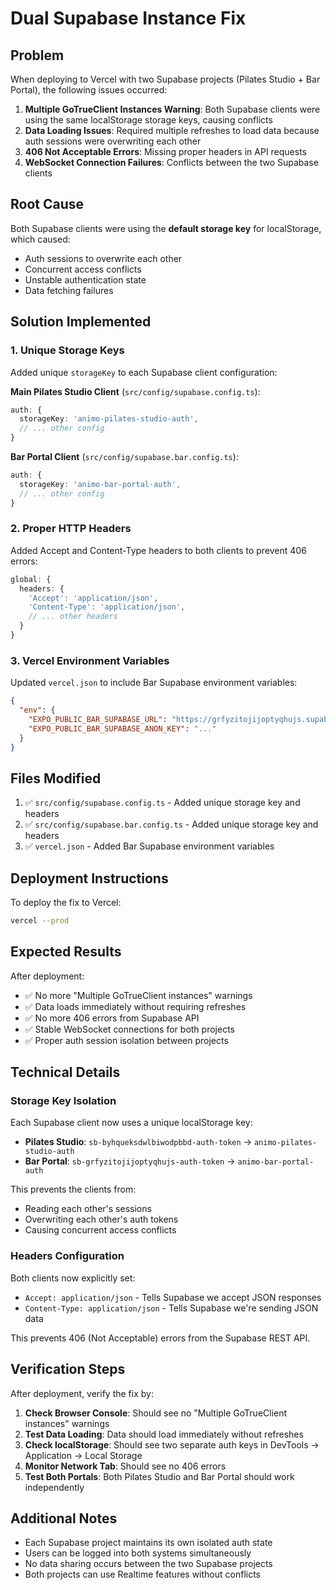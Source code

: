 # Dual Supabase Instance Fix

## Problem

When deploying to Vercel with two Supabase projects (Pilates Studio + Bar Portal), the following issues occurred:

1. **Multiple GoTrueClient Instances Warning**: Both Supabase clients were using the same localStorage storage keys, causing conflicts
2. **Data Loading Issues**: Required multiple refreshes to load data because auth sessions were overwriting each other
3. **406 Not Acceptable Errors**: Missing proper headers in API requests
4. **WebSocket Connection Failures**: Conflicts between the two Supabase clients

## Root Cause

Both Supabase clients were using the **default storage key** for localStorage, which caused:
- Auth sessions to overwrite each other
- Concurrent access conflicts
- Unstable authentication state
- Data fetching failures

## Solution Implemented

### 1. Unique Storage Keys

Added unique `storageKey` to each Supabase client configuration:

**Main Pilates Studio Client** (`src/config/supabase.config.ts`):
```typescript
auth: {
  storageKey: 'animo-pilates-studio-auth',
  // ... other config
}
```

**Bar Portal Client** (`src/config/supabase.bar.config.ts`):
```typescript
auth: {
  storageKey: 'animo-bar-portal-auth',
  // ... other config
}
```

### 2. Proper HTTP Headers

Added Accept and Content-Type headers to both clients to prevent 406 errors:

```typescript
global: {
  headers: {
    'Accept': 'application/json',
    'Content-Type': 'application/json',
    // ... other headers
  }
}
```

### 3. Vercel Environment Variables

Updated `vercel.json` to include Bar Supabase environment variables:

```json
{
  "env": {
    "EXPO_PUBLIC_BAR_SUPABASE_URL": "https://grfyzitojijoptyqhujs.supabase.co",
    "EXPO_PUBLIC_BAR_SUPABASE_ANON_KEY": "..."
  }
}
```

## Files Modified

1. ✅ `src/config/supabase.config.ts` - Added unique storage key and headers
2. ✅ `src/config/supabase.bar.config.ts` - Added unique storage key and headers
3. ✅ `vercel.json` - Added Bar Supabase environment variables

## Deployment Instructions

To deploy the fix to Vercel:

```bash
vercel --prod
```

## Expected Results

After deployment:
- ✅ No more "Multiple GoTrueClient instances" warnings
- ✅ Data loads immediately without requiring refreshes
- ✅ No more 406 errors from Supabase API
- ✅ Stable WebSocket connections for both projects
- ✅ Proper auth session isolation between projects

## Technical Details

### Storage Key Isolation

Each Supabase client now uses a unique localStorage key:
- **Pilates Studio**: `sb-byhqueksdwlbiwodpbbd-auth-token` → `animo-pilates-studio-auth`
- **Bar Portal**: `sb-grfyzitojijoptyqhujs-auth-token` → `animo-bar-portal-auth`

This prevents the clients from:
- Reading each other's sessions
- Overwriting each other's auth tokens
- Causing concurrent access conflicts

### Headers Configuration

Both clients now explicitly set:
- `Accept: application/json` - Tells Supabase we accept JSON responses
- `Content-Type: application/json` - Tells Supabase we're sending JSON data

This prevents 406 (Not Acceptable) errors from the Supabase REST API.

## Verification Steps

After deployment, verify the fix by:

1. **Check Browser Console**: Should see no "Multiple GoTrueClient instances" warnings
2. **Test Data Loading**: Data should load immediately without refreshes
3. **Check localStorage**: Should see two separate auth keys in DevTools → Application → Local Storage
4. **Monitor Network Tab**: Should see no 406 errors
5. **Test Both Portals**: Both Pilates Studio and Bar Portal should work independently

## Additional Notes

- Each Supabase project maintains its own isolated auth state
- Users can be logged into both systems simultaneously
- No data sharing occurs between the two Supabase projects
- Both projects can use Realtime features without conflicts

